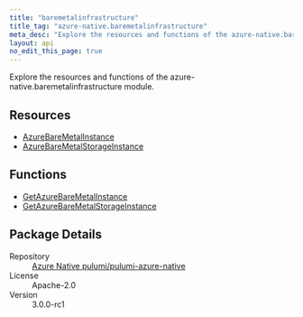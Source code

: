 ```yaml
---
title: "baremetalinfrastructure"
title_tag: "azure-native.baremetalinfrastructure"
meta_desc: "Explore the resources and functions of the azure-native.baremetalinfrastructure module."
layout: api
no_edit_this_page: true
---
```


<!-- WARNING: this file was generated by Pulumi Docs Generator. -->
<!-- Do not edit by hand unless you're certain you know what you are doing! -->

Explore the resources and functions of the azure-native.baremetalinfrastructure module.

<h2 id="resources">Resources</h2>
<ul class="api">
    <li><a href="azurebaremetalinstance/" title="AzureBareMetalInstance">AzureBareMetalInstance</a></li>
    <li><a href="azurebaremetalstorageinstance/" title="AzureBareMetalStorageInstance">AzureBareMetalStorageInstance</a></li>
</ul>

<h2 id="functions">Functions</h2>
<ul class="api">
    <li><a href="getazurebaremetalinstance/" title="GetAzureBareMetalInstance">GetAzureBareMetalInstance</a></li>
    <li><a href="getazurebaremetalstorageinstance/" title="GetAzureBareMetalStorageInstance">GetAzureBareMetalStorageInstance</a></li>
</ul>

<h2 id="package-details">Package Details</h2>
<dl class="package-details">
	<dt>Repository</dt>
	<dd><a href="https://github.com/pulumi/pulumi-azure-native">Azure Native pulumi/pulumi-azure-native</a></dd>
	<dt>License</dt>
	<dd>Apache-2.0</dd>
	<dt>Version</dt>
	<dd>3.0.0-rc1</dd>
</dl>

